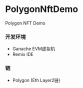 # PolygonNftDemo

Polygon NFT Demo 

### 开发环境
- Ganache EVM虚拟机
- Remix IDE

### 链
- Polygon (Eth Layer2链)
